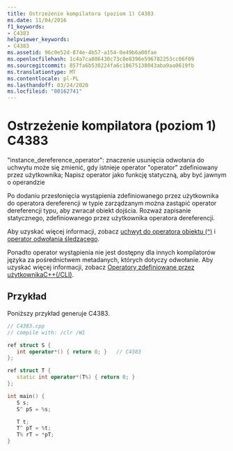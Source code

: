 ```yaml
---
title: Ostrzeżenie kompilatora (poziom 1) C4383
ms.date: 11/04/2016
f1_keywords:
- C4383
helpviewer_keywords:
- C4383
ms.assetid: 96c0e52d-874e-4b57-a154-0e49b6a00fae
ms.openlocfilehash: 1c4a7ca806430c73c8e8396e596782253cc06f09
ms.sourcegitcommit: 857fa6b530224fa6c18675138043aba9aa0619fb
ms.translationtype: MT
ms.contentlocale: pl-PL
ms.lasthandoff: 03/24/2020
ms.locfileid: "80162741"
---
```

# <a name="compiler-warning-level-1-c4383"></a>Ostrzeżenie kompilatora (poziom 1) C4383

"instance_dereference_operator": znaczenie usunięcia odwołania do uchwytu może się zmienić, gdy istnieje operator "operator" zdefiniowany przez użytkownika; Napisz operator jako funkcję statyczną, aby być jawnym o operandzie

Po dodaniu przesłonięcia wystąpienia zdefiniowanego przez użytkownika do operatora dereferencji w typie zarządzanym można zastąpić operator dereferencji typu, aby zwracał obiekt dojścia. Rozważ zapisanie statycznego, zdefiniowanego przez użytkownika operatora dereferencji.

Aby uzyskać więcej informacji, zobacz [uchwyt do operatora obiektu (^)](../../extensions/handle-to-object-operator-hat-cpp-component-extensions.md) i [operator odwołania śledzącego](../../extensions/tracking-reference-operator-cpp-component-extensions.md).

Ponadto operator wystąpienia nie jest dostępny dla innych kompilatorów języka za pośrednictwem metadanych, których dotyczy odwołanie. Aby uzyskać więcej informacji, zobacz [Operatory zdefiniowane przez użytkownikaC++(/CLI)](../../dotnet/user-defined-operators-cpp-cli.md).

## <a name="example"></a>Przykład

Poniższy przykład generuje C4383.

```cpp
// C4383.cpp
// compile with: /clr /W1

ref struct S {
   int operator*() { return 0; }   // C4383
};

ref struct T {
   static int operator*(T%) { return 0; }
};

int main() {
   S s;
   S^ pS = %s;

   T t;
   T^ pT = %t;
   T% rT = *pT;
}
```
